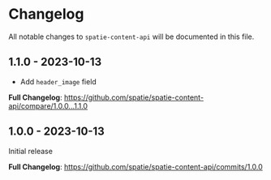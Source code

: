 # Changelog

All notable changes to `spatie-content-api` will be documented in this file.

## 1.1.0 - 2023-10-13

- Add `header_image` field

**Full Changelog**: https://github.com/spatie/spatie-content-api/compare/1.0.0...1.1.0

## 1.0.0 - 2023-10-13

Initial release

**Full Changelog**: https://github.com/spatie/spatie-content-api/commits/1.0.0
